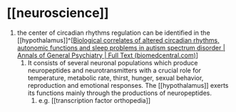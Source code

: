 # [[neuroscience]]
1. the center of circadian rhythms regulation can be identified in the [[hypothalamus]]^[[Biological correlates of altered circadian rhythms, autonomic functions and sleep problems in autism spectrum disorder | Annals of General Psychiatry | Full Text (biomedcentral.com)](https://annals-general-psychiatry.biomedcentral.com/articles/10.1186/s12991-022-00390-6#Sec1)]
	1. It consists of several neuronal populations which produce neuropeptides and neurotransmitters with a crucial role for temperature, metabolic rate, thirst, hunger, sexual behavior, reproduction and emotional responses. The [[hypothalamus]] exerts its functions mainly through the productions of neuropeptides.
		1. e.g. [[transcription factor orthopedia]]